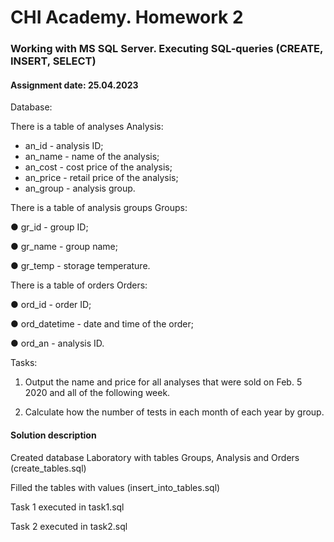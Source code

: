 # CHI Academy. Homework 2

### Working with MS SQL Server. Executing SQL-queries (CREATE, INSERT, SELECT)

#### Assignment date: 25.04.2023

Database:

There is a table of analyses Analysis:
  - an_id - analysis ID;
  - an_name - name of the analysis;
  - an_cost - cost price of the analysis;
  - an_price - retail price of the analysis;
  - an_group - analysis group.


There is a table of analysis groups Groups:

● gr_id - group ID;

● gr_name - group name;

● gr_temp - storage temperature.


There is a table of orders Orders:

● ord_id - order ID;

● ord_datetime - date and time of the order;

● ord_an - analysis ID.

Tasks:

1. Output the name and price for all analyses that were sold on Feb. 5 2020 and all of the following week.

2. Calculate how the number of tests in each month of each year by group.


#### Solution description

Created database Laboratory with tables Groups, Analysis and Orders (create_tables.sql)

Filled the tables with values (insert_into_tables.sql)

Task 1 executed in task1.sql

Task 2 executed in task2.sql



